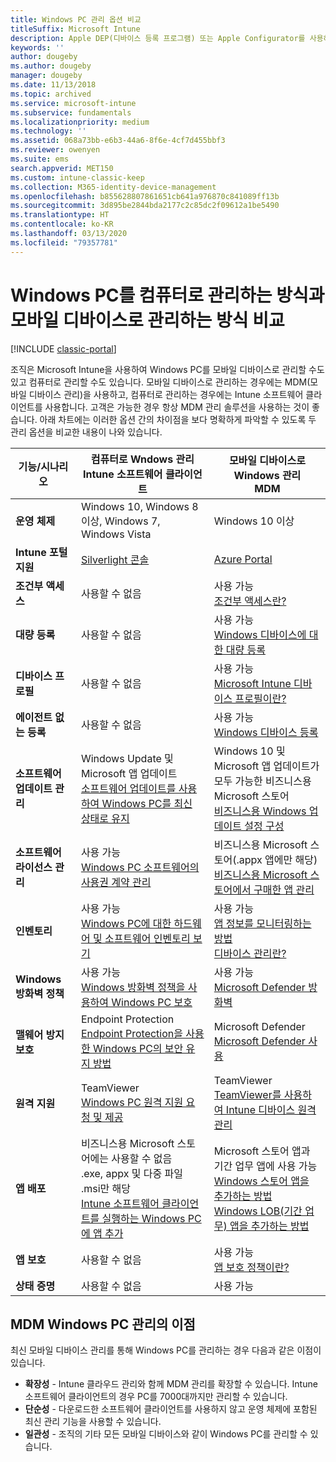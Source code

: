 ```yaml
---
title: Windows PC 관리 옵션 비교
titleSuffix: Microsoft Intune
description: Apple DEP(디바이스 등록 프로그램) 또는 Apple Configurator를 사용하여 회사 소유 iOS/iPadOS 디바이스 등록.
keywords: ''
author: dougeby
ms.author: dougeby
manager: dougeby
ms.date: 11/13/2018
ms.topic: archived
ms.service: microsoft-intune
ms.subservice: fundamentals
ms.localizationpriority: medium
ms.technology: ''
ms.assetid: 068a73bb-e6b3-44a6-8f6e-4cf7d455bbf3
ms.reviewer: owenyen
ms.suite: ems
search.appverid: MET150
ms.custom: intune-classic-keep
ms.collection: M365-identity-device-management
ms.openlocfilehash: b855628807861651cb641a976870c841089ff13b
ms.sourcegitcommit: 3d895be2844bda2177c2c85dc2f09612a1be5490
ms.translationtype: HT
ms.contentlocale: ko-KR
ms.lasthandoff: 03/13/2020
ms.locfileid: "79357781"
---
```

# <a name="compare-managing-windows-pcs-as-computers-or-mobile-devices"></a>Windows PC를 컴퓨터로 관리하는 방식과 모바일 디바이스로 관리하는 방식 비교

[!INCLUDE [classic-portal](../includes/classic-portal.md)]

조직은 Microsoft Intune을 사용하여 Windows PC를 모바일 디바이스로 관리할 수도 있고 컴퓨터로 관리할 수도 있습니다. 모바일 디바이스로 관리하는 경우에는 MDM(모바일 디바이스 관리)을 사용하고, 컴퓨터로 관리하는 경우에는 Intune 소프트웨어 클라이언트를 사용합니다.  고객은 가능한 경우 항상 MDM 관리 솔루션을 사용하는 것이 좋습니다. 아래 차트에는 이러한 옵션 간의 차이점을 보다 명확하게 파악할 수 있도록 두 관리 옵션을 비교한 내용이 나와 있습니다.

|**기능/시나리오** |**컴퓨터로 Wndows 관리**<br>Intune 소프트웨어 클라이언트 | **모바일 디바이스로 Windows 관리**<br>MDM |
|--------------|-------------------------------|-------------------------------|
|**운영 체제** |Windows 10, Windows 8 이상, Windows 7, Windows Vista | Windows 10 이상 |
|**Intune 포털 지원** |[Silverlight 콘솔](https://manage.microsoft.com)|[Azure Portal](https://portal.azure.com) |
|**조건부 액세스**|사용할 수 없음|사용 가능 <br>[조건부 액세스란?](../protect/conditional-access.md)|
|**대량 등록**|사용할 수 없음|사용 가능 <br>[Windows 디바이스에 대한 대량 등록](../enrollment/windows-bulk-enroll.md)|
|**디바이스 프로필**|사용할 수 없음|사용 가능 <br>[Microsoft Intune 디바이스 프로필이란?](../configuration/device-profiles.md)|
|**에이전트 없는 등록**|사용할 수 없음 |사용 가능<br>[Windows 디바이스 등록](../enrollment/windows-enroll.md)|
|**소프트웨어 업데이트 관리**| Windows Update 및 Microsoft 앱 업데이트<br>[소프트웨어 업데이트를 사용하여 Windows PC를 최신 상태로 유지](keep-windows-pcs-up-to-date-with-software-updates-in-microsoft-intune.md)|Windows 10 및 Microsoft 앱 업데이트가 모두 가능한 비즈니스용 Microsoft 스토어<br> [비즈니스용 Windows 업데이트 설정 구성](../protect/windows-update-for-business-configure.md) |
|**소프트웨어 라이선스 관리**|사용 가능 <br>[Windows PC 소프트웨어의 사용권 계약 관리](manage-license-agreements-for-windows-pc-software-in-microsoft-intune.md)|비즈니스용 Microsoft 스토어(.appx 앱에만 해당)<br>[비즈니스용 Microsoft 스토어에서 구매한 앱 관리](../apps/windows-store-for-business.md)|
|**인벤토리**|사용 가능 <br>[Windows PC에 대한 하드웨어 및 소프트웨어 인벤토리 보기](view-hardware-and-software-inventory-for-windows-pcs-in-microsoft-intune.md)|사용 가능 <br>[앱 정보를 모니터링하는 방법](../apps/apps-monitor.md)<br>[디바이스 관리란?](../remote-actions/device-management.md)|
|**Windows 방화벽 정책**|사용 가능 <br>[Windows 방화벽 정책을 사용하여 Windows PC 보호](help-protect-windows-pcs-using-windows-firewall-policies-in-microsoft-intune.md) |사용 가능 <br>[Microsoft Defender 방화벽](../protect/endpoint-protection-windows-10.md#microsoft-defender-firewall)|
|**맬웨어 방지 보호**|Endpoint Protection<br>[Endpoint Protection을 사용한 Windows PC의 보안 유지 방법](help-secure-windows-pcs-with-endpoint-protection-for-microsoft-intune.md)|Microsoft Defender<br>[Microsoft Defender 사용](../protect/advanced-threat-protection.md)|
|**원격 지원** |TeamViewer<br>[Windows PC 원격 지원 요청 및 제공](request-and-provide-remote-assistance-for-windows-pcs-in-microsoft-intune.md)|TeamViewer<br> [TeamViewer를 사용하여 Intune 디바이스 원격 관리](../remote-actions/teamviewer-support.md) |
|**앱 배포** | 비즈니스용 Microsoft 스토어에는 사용할 수 없음<br>.exe, appx 및 다중 파일 .msi만 해당<br>[Intune 소프트웨어 클라이언트를 실행하는 Windows PC에 앱 추가](add-apps-for-windows-pcs-in-microsoft-intune.md)|Microsoft 스토어 앱과 기간 업무 앱에 사용 가능<br>[Windows 스토어 앱을 추가하는 방법](../apps/store-apps-windows.md)<br>[Windows LOB(기간 업무) 앱을 추가하는 방법](../apps/lob-apps-windows.md)|
|**앱 보호**|사용할 수 없음|사용 가능 <br>[앱 보호 정책이란?](../apps/app-protection-policy.md)|
|**상태 증명**|사용할 수 없음|사용 가능|

## <a name="advantages-of-mdm-windows-pc-management"></a>MDM Windows PC 관리의 이점
최신 모바일 디바이스 관리를 통해 Windows PC를 관리하는 경우 다음과 같은 이점이 있습니다.
- **확장성** - Intune 클라우드 관리와 함께 MDM 관리를 확장할 수 있습니다. Intune 소프트웨어 클라이언트의 경우 PC를 7000대까지만 관리할 수 있습니다.
- **단순성** - 다운로드한 소프트웨어 클라이언트를 사용하지 않고 운영 체제에 포함된 최신 관리 기능을 사용할 수 있습니다.
- **일관성** - 조직의 기타 모든 모바일 디바이스와 같이 Windows PC를 관리할 수 있습니다.
<!-- - **Cloud optimization** - -->
